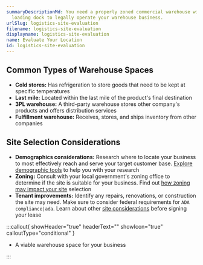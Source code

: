```yaml
---
summaryDescriptionMd: You need a properly zoned commercial warehouse with a
  loading dock to legally operate your warehouse business.
urlSlug: logistics-site-evaluation
filename: logistics-site-evaluation
displayname: logistics-site-evaluation
name: Evaluate Your Location
id: logistics-site-evaluation
---
```


## Common Types of Warehouse Spaces

- **Cold stores:** Has refrigeration to store goods that need to be kept at specific temperatures
- **Last mile:** Located within the last mile of the product's final destination
- **3PL warehouse:** A third-party warehouse stores other company's products and offers distribution services
- **Fulfillment warehouse:** Receives, stores, and ships inventory from other companies

## Site Selection Considerations

- **Demographics considerations:** Research where to locate your business to most effectively reach and serve your target customer base. [Explore demographic tools](https://business.nj.gov/pages/select-a-location) to help you with your research
- **Zoning:** Consult with your local government's zoning office to determine if the site is suitable for your business. Find out [how zoning may impact your site](https://business.nj.gov/pages/select-a-location) selection
- **Tenant improvements:** Identify any repairs, renovations, or construction the site may need. Make sure to consider federal requirements for `ADA compliance|ada`. Learn about other [site considerations](https://business.nj.gov/pages/leasing-tips) before signing your lease

:::callout{ showHeader="true" headerText="" showIcon="true" calloutType="conditional" }

- A viable warehouse space for your business

:::
